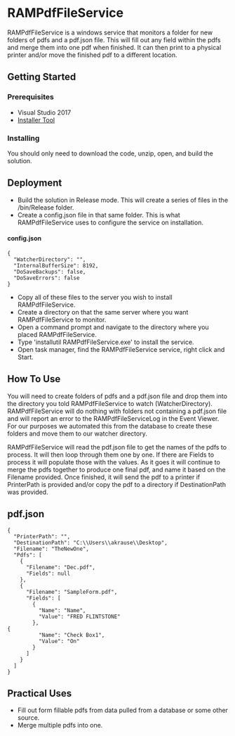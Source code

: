 # RAMPdfFileService
RAMPdfFileService is a windows service that monitors a folder for new folders of pdfs and a pdf.json file.  This will fill out any field within the pdfs and merge them into one pdf when finished.  It can then print to a physical printer and/or move the finished pdf to a different location.

## Getting Started
### Prerequisites
* Visual Studio 2017
* [Installer Tool](https://docs.microsoft.com/en-us/dotnet/framework/tools/installutil-exe-installer-tool)
### Installing
You should only need to download the code, unzip, open, and build the solution.
## Deployment
* Build the solution in Release mode.  This will create a series of files in the /bin/Release folder.
* Create a config.json file in that same folder.  This is what RAMPdfFileService uses to configure the service on installation.
#### config.json
```
{
  "WatcherDirectory": "",
  "InternalBufferSize": 8192, 
  "DoSaveBackups": false,
  "DoSaveErrors": false
}
```
* Copy all of these files to the server you wish to install RAMPdfFileService.
* Create a directory on that the same server where you want RAMPdfFileService to monitor.
* Open a command prompt and navigate to the directory where you placed RAMPdfFileService.
* Type 'installutil RAMPdfFileService.exe' to install the service.
* Open task manager, find the RAMPdfFileService service, right click and Start.
## How To Use
You will need to create folders of pdfs and a pdf.json file and drop them into the directory you told RAMPdfFileService to watch (WatcherDirectory).  RAMPdfFileService will do nothing with folders not containing a pdf.json file and will report an error to the RAMPdfFileServiceLog in the Event Viewer.  For our purposes we automated this from the database to create these folders and move them to our watcher directory.

RAMPdfFileService will read the pdf.json file to get the names of the pdfs to process.  It will then loop through them one by one.  If there are Fields to process it will populate those with the values.  As it goes it will continue to merge the pdfs together to produce one final pdf, and name it based on the Filename provided.  Once finished, it will send the pdf to a printer if PrinterPath is provided and/or copy the pdf to a directory if DestinationPath was provided.
## pdf.json
```
{
  "PrinterPath": "",
  "DestinationPath": "C:\\Users\\akrause\\Desktop",
  "Filename": "TheNewOne",
  "Pdfs": [
    {
      "Filename": "Dec.pdf",
      "Fields": null
    },
    {
      "Filename": "SampleForm.pdf",
      "Fields": [
        {
          "Name": "Name",
          "Value": "FRED FLINTSTONE"
        },
{
          "Name": "Check Box1",
          "Value": "On"
        }
      ]
    }
  ]
}
```
## Practical Uses
* Fill out form fillable pdfs from data pulled from a database or some other source.
* Merge multiple pdfs into one.

